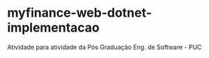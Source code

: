 # myfinance-web-dotnet-implementacao
Atividade para atividade da Pós Graduação Eng. de Software - PUC
